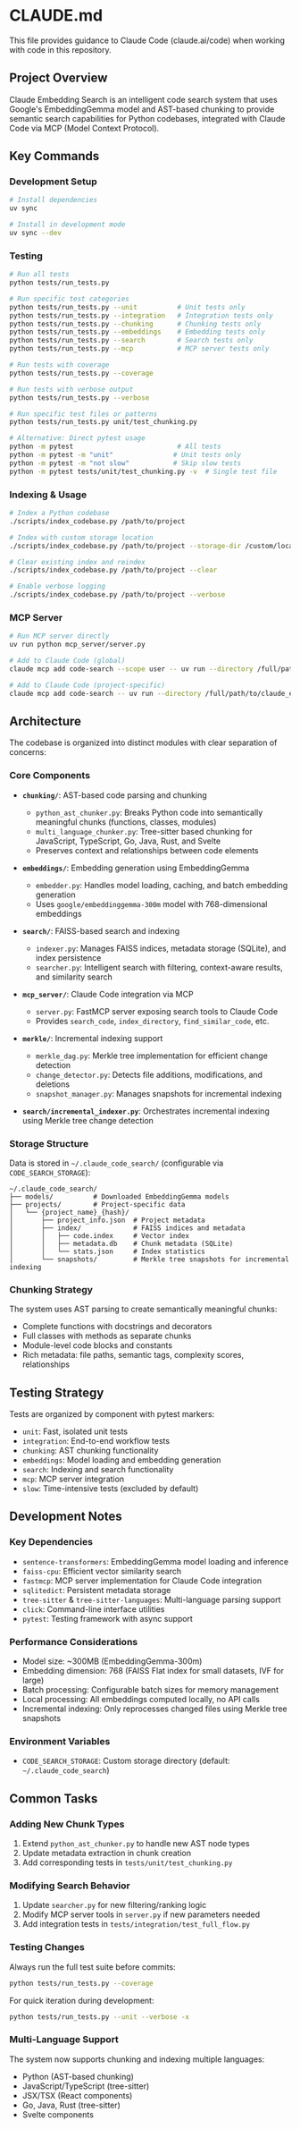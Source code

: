 # CLAUDE.md

This file provides guidance to Claude Code (claude.ai/code) when working with code in this repository.

## Project Overview

Claude Embedding Search is an intelligent code search system that uses Google's EmbeddingGemma model and AST-based chunking to provide semantic search capabilities for Python codebases, integrated with Claude Code via MCP (Model Context Protocol).

## Key Commands

### Development Setup

```bash
# Install dependencies
uv sync

# Install in development mode
uv sync --dev
```

### Testing

```bash
# Run all tests
python tests/run_tests.py

# Run specific test categories
python tests/run_tests.py --unit          # Unit tests only
python tests/run_tests.py --integration   # Integration tests only
python tests/run_tests.py --chunking      # Chunking tests only
python tests/run_tests.py --embeddings    # Embedding tests only
python tests/run_tests.py --search        # Search tests only
python tests/run_tests.py --mcp           # MCP server tests only

# Run tests with coverage
python tests/run_tests.py --coverage

# Run tests with verbose output
python tests/run_tests.py --verbose

# Run specific test files or patterns
python tests/run_tests.py unit/test_chunking.py

# Alternative: Direct pytest usage
python -m pytest                          # All tests
python -m pytest -m "unit"               # Unit tests only
python -m pytest -m "not slow"           # Skip slow tests
python -m pytest tests/unit/test_chunking.py -v  # Single test file
```

### Indexing & Usage

```bash
# Index a Python codebase
./scripts/index_codebase.py /path/to/project

# Index with custom storage location
./scripts/index_codebase.py /path/to/project --storage-dir /custom/location

# Clear existing index and reindex
./scripts/index_codebase.py /path/to/project --clear

# Enable verbose logging
./scripts/index_codebase.py /path/to/project --verbose
```

### MCP Server

```bash
# Run MCP server directly
uv run python mcp_server/server.py

# Add to Claude Code (global)
claude mcp add code-search --scope user -- uv run --directory /full/path/to/claude_embedding_search python mcp_server/server.py

# Add to Claude Code (project-specific)
claude mcp add code-search -- uv run --directory /full/path/to/claude_embedding_search python mcp_server/server.py
```

## Architecture

The codebase is organized into distinct modules with clear separation of concerns:

### Core Components

- **`chunking/`**: AST-based code parsing and chunking
  - `python_ast_chunker.py`: Breaks Python code into semantically meaningful chunks (functions, classes, modules)
  - `multi_language_chunker.py`: Tree-sitter based chunking for JavaScript, TypeScript, Go, Java, Rust, and Svelte
  - Preserves context and relationships between code elements
- **`embeddings/`**: Embedding generation using EmbeddingGemma
  - `embedder.py`: Handles model loading, caching, and batch embedding generation
  - Uses `google/embeddinggemma-300m` model with 768-dimensional embeddings
- **`search/`**: FAISS-based search and indexing
  - `indexer.py`: Manages FAISS indices, metadata storage (SQLite), and index persistence
  - `searcher.py`: Intelligent search with filtering, context-aware results, and similarity search
- **`mcp_server/`**: Claude Code integration via MCP

  - `server.py`: FastMCP server exposing search tools to Claude Code
  - Provides `search_code`, `index_directory`, `find_similar_code`, etc.

- **`merkle/`**: Incremental indexing support
  - `merkle_dag.py`: Merkle tree implementation for efficient change detection
  - `change_detector.py`: Detects file additions, modifications, and deletions
  - `snapshot_manager.py`: Manages snapshots for incremental indexing
- **`search/incremental_indexer.py`**: Orchestrates incremental indexing using Merkle tree change detection

### Storage Structure

Data is stored in `~/.claude_code_search/` (configurable via `CODE_SEARCH_STORAGE`):

```
~/.claude_code_search/
├── models/          # Downloaded EmbeddingGemma models
├── projects/        # Project-specific data
│   └── {project_name}_{hash}/
│       ├── project_info.json  # Project metadata
│       ├── index/             # FAISS indices and metadata
│       │   ├── code.index     # Vector index
│       │   ├── metadata.db    # Chunk metadata (SQLite)
│       │   └── stats.json     # Index statistics
│       └── snapshots/         # Merkle tree snapshots for incremental indexing
```

### Chunking Strategy

The system uses AST parsing to create semantically meaningful chunks:

- Complete functions with docstrings and decorators
- Full classes with methods as separate chunks
- Module-level code blocks and constants
- Rich metadata: file paths, semantic tags, complexity scores, relationships

## Testing Strategy

Tests are organized by component with pytest markers:

- `unit`: Fast, isolated unit tests
- `integration`: End-to-end workflow tests
- `chunking`: AST chunking functionality
- `embeddings`: Model loading and embedding generation
- `search`: Indexing and search functionality
- `mcp`: MCP server integration
- `slow`: Time-intensive tests (excluded by default)

## Development Notes

### Key Dependencies

- `sentence-transformers`: EmbeddingGemma model loading and inference
- `faiss-cpu`: Efficient vector similarity search
- `fastmcp`: MCP server implementation for Claude Code integration
- `sqlitedict`: Persistent metadata storage
- `tree-sitter` & `tree-sitter-languages`: Multi-language parsing support
- `click`: Command-line interface utilities
- `pytest`: Testing framework with async support

### Performance Considerations

- Model size: ~300MB (EmbeddingGemma-300m)
- Embedding dimension: 768 (FAISS Flat index for small datasets, IVF for large)
- Batch processing: Configurable batch sizes for memory management
- Local processing: All embeddings computed locally, no API calls
- Incremental indexing: Only reprocesses changed files using Merkle tree snapshots

### Environment Variables

- `CODE_SEARCH_STORAGE`: Custom storage directory (default: `~/.claude_code_search`)

## Common Tasks

### Adding New Chunk Types

1. Extend `python_ast_chunker.py` to handle new AST node types
2. Update metadata extraction in chunk creation
3. Add corresponding tests in `tests/unit/test_chunking.py`

### Modifying Search Behavior

1. Update `searcher.py` for new filtering/ranking logic
2. Modify MCP server tools in `server.py` if new parameters needed
3. Add integration tests in `tests/integration/test_full_flow.py`

### Testing Changes

Always run the full test suite before commits:

```bash
python tests/run_tests.py --coverage
```

For quick iteration during development:

```bash
python tests/run_tests.py --unit --verbose -x
```

### Multi-Language Support

The system now supports chunking and indexing multiple languages:

- Python (AST-based chunking)
- JavaScript/TypeScript (tree-sitter)
- JSX/TSX (React components)
- Go, Java, Rust (tree-sitter)
- Svelte components
